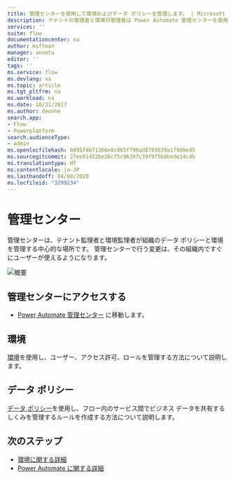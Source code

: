```yaml
---
title: 管理センターを使用して環境およびデータ ポリシーを管理します。 | Microsoft Docs
description: テナントの管理者と環境の管理者は Power Automate 管理センターを使用して、Power Automate 展開のデータ ポリシーと環境を管理します。
services: ''
suite: flow
documentationcenter: na
author: msftman
manager: anneta
editor: ''
tags: ''
ms.service: flow
ms.devlang: na
ms.topic: article
ms.tgt_pltfrm: na
ms.workload: na
ms.date: 10/31/2017
ms.author: deonhe
search.app:
- Flow
- Powerplatform
search.audienceType:
- admin
ms.openlocfilehash: 0d95fdb71366e0c065f790ad8709539a1f909e95
ms.sourcegitcommit: 27ee91452be26cf5c96397c39f9f5b8bede14cdb
ms.translationtype: HT
ms.contentlocale: ja-JP
ms.lasthandoff: 04/08/2020
ms.locfileid: "3299234"
---
```

# <a name="the-admin-center"></a>管理センター


管理センターは、テナント監理者と環境監理者が組織のデータ ポリシーと環境を管理する中心的な場所です。 管理センターで行う変更は、その組織内ですぐにユーザーが使えるようになります。

![概要](./media/admin-center-introduction/overview.png)

## <a name="access-the-admin-center"></a>管理センターにアクセスする

* [Power Automate 管理センター](https://admin.flow.microsoft.com) に移動します。

## <a name="environments"></a>環境

[環境](environments-overview-admin.md)を使用し、ユーザー、アクセス許可、ロールを管理する方法について説明します。

## <a name="data-policies"></a>データ ポリシー

[データ ポリシー](prevent-data-loss.md)を使用し、フロー内のサービス間でビジネス データを共有するしくみを管理するルールを作成する方法について説明します。

## <a name="next-steps"></a>次のステップ

* [環境に関する詳細](environments-overview-admin.md)
* [Power Automate に関する詳細](getting-started.md)
